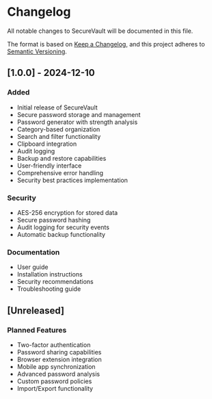 # Changelog

All notable changes to SecureVault will be documented in this file.

The format is based on [Keep a Changelog](https://keepachangelog.com/en/1.0.0/),
and this project adheres to [Semantic Versioning](https://semver.org/spec/v2.0.0.html).

## [1.0.0] - 2024-12-10

### Added
- Initial release of SecureVault
- Secure password storage and management
- Password generator with strength analysis
- Category-based organization
- Search and filter functionality
- Clipboard integration
- Audit logging
- Backup and restore capabilities
- User-friendly interface
- Comprehensive error handling
- Security best practices implementation

### Security
- AES-256 encryption for stored data
- Secure password hashing
- Audit logging for security events
- Automatic backup functionality

### Documentation
- User guide
- Installation instructions
- Security recommendations
- Troubleshooting guide

## [Unreleased]

### Planned Features
- Two-factor authentication
- Password sharing capabilities
- Browser extension integration
- Mobile app synchronization
- Advanced password analysis
- Custom password policies
- Import/Export functionality

